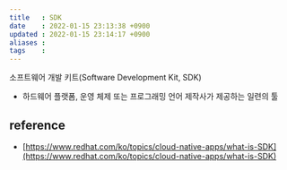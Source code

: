 ```yaml
---
title   : SDK 
date    : 2022-01-15 23:13:38 +0900
updated : 2022-01-15 23:14:17 +0900
aliases : 
tags    : 
---
```


소프트웨어 개발 키트(Software Development Kit, SDK)  

- 하드웨어 플랫폼, 운영 체제 또는 프로그래밍 언어 제작사가 제공하는 일련의 툴

## reference
- [https://www.redhat.com/ko/topics/cloud-native-apps/what-is-SDK](https://www.redhat.com/ko/topics/cloud-native-apps/what-is-SDK)
